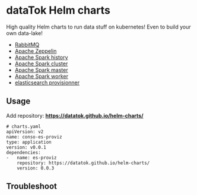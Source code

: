 # dataTok Helm charts

High quality Helm charts to run data stuff on kubernetes! Even to build your own data-lake! 

* [RabbitMQ](./charts/rabbitmq)
* [Apache Zeppelin](./charts/zeppelin)
* [Apache Spark history](./charts/spark-history)
* [Apache Spark cluster](./charts/spark-cluster)
* [Apache Spark master](./charts/spark-master)
* [Apache Spark worker](./charts/spark-work)
* [elasticsearch provisionner](./charts/es-proviz)

## Usage

Add repository: **https://datatok.github.io/helm-charts/**

```
# charts.yaml
apiVersion: v2
name: conso-es-proviz
type: application
version: v0.0.1
dependencies:
-   name: es-proviz
    repository: https://datatok.github.io/helm-charts/
    version: 0.0.3
```

## Troubleshoot
